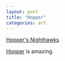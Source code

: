 ```yaml
---
layout: post
title: "Hopper"
categories: art
---
```


[Hopper's Nighthawks](https://www.youtube.com/watch?v=7j5pUtRcNX4)

[Hopper](https://en.wikipedia.org/wiki/Edward_Hopper) is amazing.

